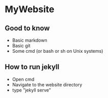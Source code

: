 # MyWebsite

## Good to know
 - Basic markdown
 - Basic git
 - Some cmd (or bash or sh on Unix systems)

## How to run jekyll
 - Open cmd
 - Navigate to the website directory
 - type "jekyll serve"
